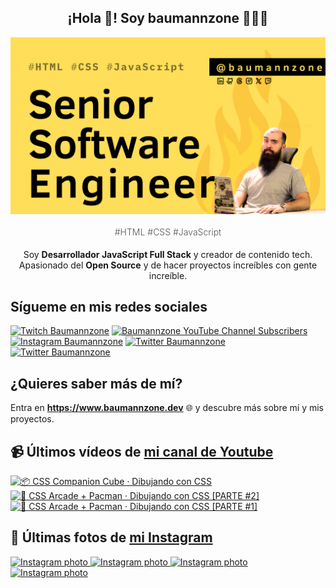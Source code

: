 <p align="center">
   <h2 align="center">¡Hola 👋! Soy baumannzone 👨🏻‍💻</h2>
   <img align="center" src="img/Senior Software Engineer.png" />
   <h4 align="center" style="font-weight: 300; color: #555;">#HTML #CSS #JavaScript</h4>
</p>

<p align="center" style="margin-bottom: 20px">Soy <strong>Desarrollador JavaScript Full Stack</strong> y creador de contenido tech.
<br/>
Apasionado del <strong>Open Source</strong> y de hacer proyectos increíbles con gente increíble.
</p>

## Sígueme en mis redes sociales

[![Twitch Baumannzone](https://img.shields.io/twitch/status/baumannzone?style=social)](https://twitch.tv/baumannzone)
[![Baumannzone YouTube Channel Subscribers](https://img.shields.io/youtube/channel/subscribers/UCTTj5ztXnGeDRPFVsBp7VMA?style=social)](https://youtube.com/rambitojs)
[![Instagram Baumannzone](https://img.shields.io/badge/Baumannzone--_.svg?label=Instagram&style=social&logo=instagram)](https://instagram.com/baumannzone)
[![Twitter Baumannzone](https://img.shields.io/twitter/follow/Baumannzone?label=Twitter&style=social)](https://twitter.com/baumannzone)
[![Twitter Baumannzone](https://img.shields.io/badge/LinkedIn-ffffff?logo=linkedin&logoColor=black)](https://www.linkedin.com/in/baumannzone/)


## ¿Quieres saber más de mí?

Entra en **https://www.baumannzone.dev** 🌐 y descubre más sobre mí y mis proyectos.

## 📹 Últimos vídeos de [mi canal de Youtube](https://youtube.com/rambitojs?sub_confirmation=1)


<a href='https://youtu.be/W6xwoSJahA0' target='_blank'>
  <img width='30%' src='https://img.youtube.com/vi/W6xwoSJahA0/mqdefault.jpg' alt='📦 CSS Companion Cube · Dibujando con CSS' />
</a>
<a href='https://youtu.be/9C3NXVXewH8' target='_blank'>
  <img width='30%' src='https://img.youtube.com/vi/9C3NXVXewH8/mqdefault.jpg' alt='👾 CSS Arcade + Pacman · Dibujando con CSS [PARTE #2]' />
</a>
<a href='https://youtu.be/2ahqLdgkSxA' target='_blank'>
  <img width='30%' src='https://img.youtube.com/vi/2ahqLdgkSxA/mqdefault.jpg' alt='👾 CSS Arcade + Pacman · Dibujando con CSS [PARTE #1]' />
</a>

## 📸 Últimas fotos de [mi Instagram](https://instagram.com/baumannzone)


<a href='https://instagram.com/p/DAQXnuoodQk' target='_blank'>
  <img width='20%' src='https://instagram.fevn13-1.fna.fbcdn.net/v/t51.29350-15/461062629_426626950000533_9002489415070421136_n.jpg?stp=dst-jpg_e15_fr_s1080x1080&_nc_ht=instagram.fevn13-1.fna.fbcdn.net&_nc_cat=109&_nc_ohc=-4fkV1cJi80Q7kNvgFmHrbz&_nc_gid=bd8bab3a4a4541a482b9cbadb667c986&edm=APU89FABAAAA&ccb=7-5&oh=00_AYCXeZpERtMZmmlqH7228h9g_JrVOAR4_jvkgZRpHDG7lA&oe=670D89C5&_nc_sid=bc0c2c' alt='Instagram photo' />
</a>
<a href='https://instagram.com/p/C_zkCnMNVJ8' target='_blank'>
  <img width='20%' src='https://instagram.fevn13-1.fna.fbcdn.net/v/t51.29350-15/459285584_1457234704829851_6995853833957953455_n.jpg?stp=dst-jpg_e35_s1080x1080&_nc_ht=instagram.fevn13-1.fna.fbcdn.net&_nc_cat=107&_nc_ohc=SXX8wmjBzpQQ7kNvgEjfODE&_nc_gid=bd8bab3a4a4541a482b9cbadb667c986&edm=APU89FABAAAA&ccb=7-5&oh=00_AYAxw3kiY-Wqhpw6w3ayyVf_v3KWk7u8iqqJBKqGufVchQ&oe=670D8E61&_nc_sid=bc0c2c' alt='Instagram photo' />
</a>
<a href='https://instagram.com/p/C_lEVIutGon' target='_blank'>
  <img width='20%' src='https://instagram.fevn13-1.fna.fbcdn.net/v/t51.29350-15/458727877_523436946869277_3673050343901258561_n.jpg?stp=dst-jpg_e35_s1080x1080&_nc_ht=instagram.fevn13-1.fna.fbcdn.net&_nc_cat=109&_nc_ohc=id2LPF56A7YQ7kNvgFBYgAV&_nc_gid=bd8bab3a4a4541a482b9cbadb667c986&edm=APU89FABAAAA&ccb=7-5&oh=00_AYAN8Ftf8ie67piAeGG3y9lLhGgqr166mXvSFJ6N2IBiow&oe=670DA2CA&_nc_sid=bc0c2c' alt='Instagram photo' />
</a>
<a href='https://instagram.com/p/C_d-g2cA-qH' target='_blank'>
  <img width='20%' src='https://instagram.fevn13-1.fna.fbcdn.net/v/t51.29350-15/458398399_406202769172685_4268618283254889208_n.jpg?stp=dst-jpg_e35_s1080x1080&_nc_ht=instagram.fevn13-1.fna.fbcdn.net&_nc_cat=105&_nc_ohc=tn5YsxqC-NUQ7kNvgEIHUof&_nc_gid=bd8bab3a4a4541a482b9cbadb667c986&edm=APU89FABAAAA&ccb=7-5&oh=00_AYAZkOIroQ6MkVo7ixSrZnNPezsrB4CG6XdoI4MXKKO3MQ&oe=670D8C63&_nc_sid=bc0c2c' alt='Instagram photo' />
</a>
